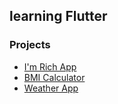 ## learning Flutter
### Projects
- [I'm Rich App](/rich_app)
- [BMI Calculator](/bmi_calculator)
- [Weather App](/weather_app)
